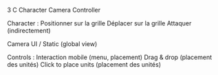 3 C
Character Camera Controller

Character : 
    Positionner sur la grille
    Déplacer sur la grille
    Attaquer (indirectement)

Camera UI / Static (global view)

Controls :
    Interaction mobile (menu, placement)
    Drag & drop (placement des unités)
    Click to place units (placement des unités)
